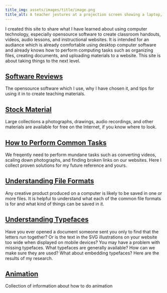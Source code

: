 ```yaml
---
title_img: assets/images/title/image.png
title_alt: A teacher jestures at a projection screen showing a laptop, microphone, and camera on a desk. The laptop is running an audio editor.
---
```

I created this site to share what I have learned about using computer
technology, especially opensource software to create classroom handouts,
videos, audio lessons, and instructional websites. It is intended for an
audiance which is already comfortable using desktop computer software and
already knows how to perform computing tasks such as organizing files, creating
documents, and uploading materials to a website. This site is about taking
things to the next level.

## [Software Reviews](software/)
The opensource software which I use, why I have chosen it, and tips
for using it in to create teaching materials.

## [Stock Material](stock-material/)
Large collections a photographs, drawings, audio recordings, and other
materials are available for free on the Internet, if you know where
to look.

## [How to Perform Common Tasks](howto/)
We freqently need to perform mundane tasks such as converting videos,
scaling down photographs, and finding broken links on our websites.
Here I collect proven solutions for my future reference and yours.

## [Understanding File Formats](file-formats/)
Any creative product produced on a computer is likely to be saved in one
or more files. It is helpful to understand what each of the common file
formats is for and what kind of things can be saved in it.

## [Understanding Typefaces](typefaces/)
Have you ever opened a document someone sent you only to find that
the letters run together? Or is the text in the SVG illustrations
on your website too wide when displayed on mobile devices? You may
have a problem with missing typefaces. What typefaces are generally
available? How can we make sure they are used? What about embedding
typefaces? Here are the results of my research.

## [Animation](animation/)
Collection of information about how to do animation
